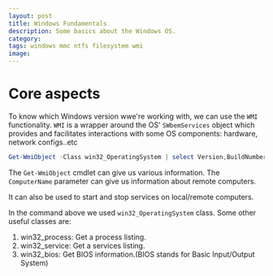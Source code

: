 ```yaml
---
layout: post
title: Windows Fundamentals 
description: Some basics about the Windows OS.
category: 
tags: windows mmc ntfs filesystem wmi
image: 
---
```



# Core aspects
To know which Windows version wwe're working with, we can use the `WMI` functionality. 
`WMI` is a wrapper around the OS' `SWbemServices` object which provides and facilitates interactions with some OS components: hardware, network configs..etc 

```powershell
Get-WmiObject -Class win32_OperatingSystem | select Version,BuildNumber
```
The `Get-WmiObject` cmdlet can give us various information. The `ComputerName` parameter can give us information about remote computers.

It can also be used to start and stop services on local/remote computers.

In the command above we used `win32_OperatingSystem` class. Some other useful classes are:
1. win32_process: Get a process listing.
2. win32_service: Get a services listing.
3. win32_bios: Get BIOS information.(BIOS stands for Basic Input/Output System)

